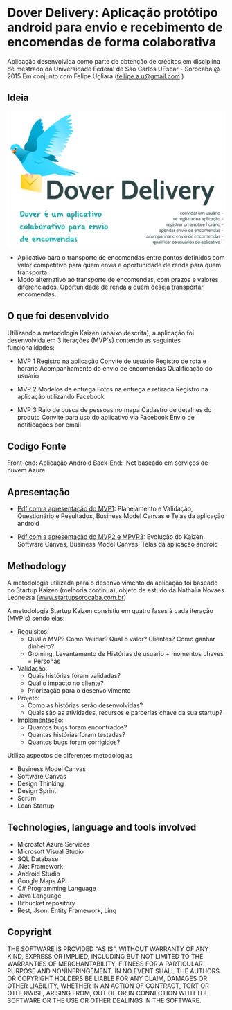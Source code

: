 # Dover Delivery: Aplicação protótipo android para envio e recebimento de encomendas de forma colaborativa

Aplicação desenvolvida como parte de obtenção de créditos em disciplina de mestrado da Universidade Federal de São Carlos UFscar - Sorocaba @ 2015
Em conjunto com Felipe Ugliara (fellipe.a.u@gmail.com )

## Ideia

![Logo][main_logo]

- Aplicativo para o transporte de encomendas entre pontos definidos com valor competitivo para quem envia e oportunidade de renda para quem transporta.
- Modo alternativo ao transporte de encomendas, com prazos e valores diferenciados. Oportunidade de renda a quem deseja transportar encomendas.

## O que foi desenvolvido

Utilizando a metodologia Kaizen (abaixo descrita), a aplicação foi desenvolvida em 3 iterações (MVP´s) contendo as seguintes funcionalidades:

- MVP 1
Registro na aplicação
Convite de usuário
Registro de rota e horario
Acompanhamento do envio de encomendas
Qualificação do usuário

- MVP 2
Modelos de entrega
Fotos na entrega e retirada
Registro na aplicação utilizando Facebook

- MVP 3
Raio de busca de pessoas no mapa
Cadastro de detalhes do produto
Convite para uso do aplicativo via Facebook
Envio de notificações por email

## Codigo Fonte

Front-end:  Aplicação Android 
Back-End: .Net baseado em serviços de nuvem Azure

## Apresentação

* [Pdf com a apresentação do MVP1][presentation_1_pdf]:
Planejamento e Validação, Questionário e Resultados, Business Model Canvas e Telas da aplicação android

* [Pdf com a apresentação do MVP2 e MPVP3][presentation_2_pdf]: 
Evolução do Kaizen, Software Canvas, Business Model Canvas, Telas da aplicação android 


## Methodology

A metodologia utilizada para o desenvolvimento da aplicação foi baseado no Startup Kaizen (melhoria continua), objeto de estudo da Nathalia Novaes Leonessa (www.startupsorocaba.com.br)

A metodologia Startup Kaizen consistiu em quatro fases à cada iteração (MVP´s) sendo elas: 
- Requisitos: 
	* Qual o MVP? Como Validar? Qual o valor? Clientes? Como ganhar dinheiro? 
	* Groming, Levantamento de Histórias de usuario + momentos chaves = Personas
- Validação: 
	* Quais histórias foram validadas?
	* Qual o impacto no cliente?
	* Priorização para o desenvolvimento
- Projeto:
	* Como as histórias serão desenvolvidas?
	* Quais são as atividades, recursos e parcerias chave da sua startup?
- Implementação:
	* Quantos bugs foram encontrados?
	* Quantas histórias foram testadas?
	* Quantos bugs foram corrigidos?

Utiliza aspectos de diferentes metodologias
- Business Model Canvas
- Software Canvas
- Design Thinking
- Design Sprint
- Scrum
- Lean Startup

## Technologies, language and tools involved

- Microsfot Azure Services
- Microsoft Visual Studio
- SQL Database
- .Net Framework
- Android Studio
- Google Maps API
- C# Programming Language
- Java Language
- Bitbucket repository
- Rest, Json, Entity Framework, Linq

## Copyright

THE SOFTWARE IS PROVIDED "AS IS", WITHOUT WARRANTY OF ANY KIND, EXPRESS OR
IMPLIED, INCLUDING BUT NOT LIMITED TO THE WARRANTIES OF MERCHANTABILITY,
FITNESS FOR A PARTICULAR PURPOSE AND NONINFRINGEMENT. IN NO EVENT SHALL THE
AUTHORS OR COPYRIGHT HOLDERS BE LIABLE FOR ANY CLAIM, DAMAGES OR OTHER
LIABILITY, WHETHER IN AN ACTION OF CONTRACT, TORT OR OTHERWISE, ARISING FROM,
OUT OF OR IN CONNECTION WITH THE SOFTWARE OR THE USE OR OTHER DEALINGS IN
THE SOFTWARE.


[main_logo]: /project/main_logo.png "Logo"
[presentation_1_pdf]: https://raw.githubusercontent.com/pacefico/dover/project/dover-presentation-1.pdf
[presentation_2_pdf]: https://raw.githubusercontent.com/pacefico/dover/project/dover-presentation-2.pdf